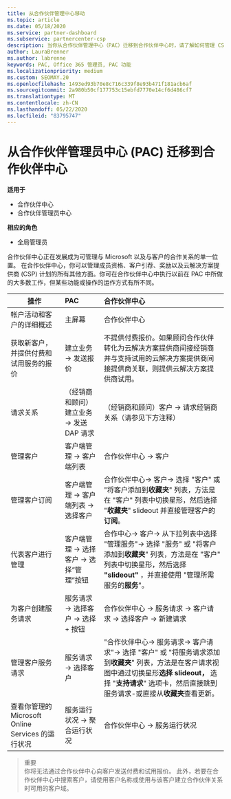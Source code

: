 ```yaml
---
title: 从合作伙伴管理中心移动
ms.topic: article
ms.date: 05/18/2020
ms.service: partner-dashboard
ms.subservice: partnercenter-csp
description: 当你从合作伙伴管理中心（PAC）迁移到合作伙伴中心时，请了解如何管理 CSP 计划成员身份、客户推荐、奖励等。
author: LauraBrenner
ms.author: labrenne
keywords: PAC, Office 365 管理员, PAC 功能
ms.localizationpriority: medium
ms.custom: SEOMAY.20
ms.openlocfilehash: 1493ed93b70e8c716c339f8e93b471f181acb6af
ms.sourcegitcommit: 2a980b50cf177753c15ebfd7770e14cf6d486cf7
ms.translationtype: MT
ms.contentlocale: zh-CN
ms.lasthandoff: 05/22/2020
ms.locfileid: "83795747"
---
```

# <a name="moving-from-partner-admin-center-pac-to-the-partner-center"></a>从合作伙伴管理员中心 (PAC) 迁移到合作伙伴中心

**适用于**
- 合作伙伴中心
- 合作伙伴管理员中心

**相应的角色**
- 全局管理员

合作伙伴中心正在发展成为可管理与 Microsoft 以及与客户的合作关系的单一位置。 在合作伙伴中心，你可以管理成员资格、客户引荐、奖励以及云解决方案提供商 (CSP) 计划的所有其他方面。你可在合作伙伴中心中执行以前在 PAC 中所做的大多数工作，但某些功能或操作的运作方式有所不同。


|**操作**   |**PAC**   |**合作伙伴中心**   |
|--------------|:--------------|:---------------|
|帐户活动和客户的详细概述|主屏幕|合作伙伴中心|
|获取新客户，并提供付费和试用服务的报价|建立业务 -> 发送报价|不提供付费报价。如果顾问合作伙伴转化为云解决方案提供商间接经销商并与支持试用的云解决方案提供商间接提供商关联，则提供云解决方案提供商试用。 |
|请求关系|（经销商和顾问）建立业务 -> 发送 DAP 请求|（经销商和顾问）客户 -> 请求经销商关系（请参见下方注释）|
|管理客户|客户端管理 -> 客户端列表|合作伙伴中心 -> 客户|
|管理客户订阅|客户端管理 -> 客户端列表 -> 选择客户|合作伙伴中心-> 客户-> 选择 "客户" 或 "将客户添加到**收藏夹**" 列表，方法是在 "客户" 列表中切换星形，然后选择 "**收藏夹**" slideout 并直接管理客户的**订阅**。|
|代表客户进行管理|客户端管理 -> 选择客户 -> 选择“管理”按钮|合作中心-> 客户-> 从下拉列表中选择 "管理服务"-> 选择 "服务" 或 "将客户添加到**收藏夹**" 列表，方法是在 "客户" 列表中切换星形，然后选择 **"slideout"** ，并直接使用 "管理所需服务的**服务**"。|
|为客户创建服务请求|服务请求 -> 选择客户 -> 选择 + 按钮 | 合作伙伴中心 -> 服务请求 -> 客户请求 -> 选择客户 -> 新建请求|
|管理客户服务请求| 服务请求 -> 选择客户|"合作伙伴中心-> 服务请求-> 客户请求"-> 选择 "客户" 或 "将服务请求添加到**收藏夹**" 列表，方法是在客户请求视图中通过切换星形**选择 slideout，** 选择 "**支持请求**" 选项卡，然后直接跳到服务请求-或直接从**收藏夹**查看更新。|
|查看你管理的 Microsoft Online Services 的运行状况|服务运行状况 -> 聚合运行状况|合作伙伴中心 -> 服务运行状况|

>重要<br>
你将无法通过合作伙伴中心向客户发送付费和试用报价。 此外，若要在合作伙伴中心中搜索客户，请使用客户名称或使用与该客户建立合作伙伴关系时可用的客户域。
